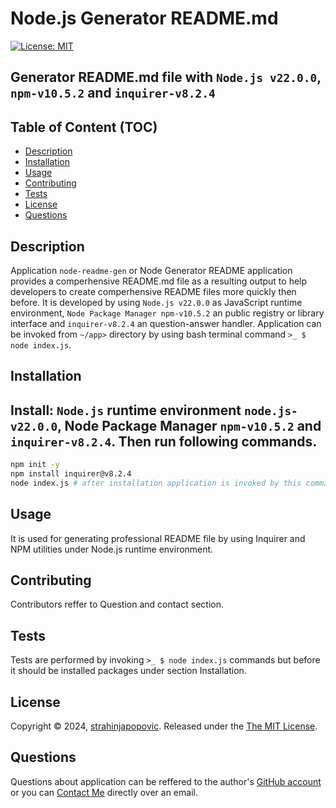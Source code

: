 # Node.js Generator README.md
[![License: MIT](https://img.shields.io/badge/License-MIT-yellow.svg)](https://opensource.org/licenses/MIT)

## Generator README.md file with ` Node.js v22.0.0 `, ` npm-v10.5.2 ` and ` inquirer-v8.2.4 `

## Table of Content (TOC)

- [Description](#description)
- [Installation](#installation)
- [Usage](#usage)
- [Contributing](#contributing)
- [Tests](#tests)
- [License](#license)
- [Questions](#questions)

## Description

Application `node-readme-gen` or Node Generator README application provides a comperhensive README.md file as a resulting output to help developers to create comperhensive README files more quickly then before. It is developed by using ` Node.js v22.0.0 ` as JavaScript runtime environment, ` Node Package Manager npm-v10.5.2 ` an public registry or library interface and `inquirer-v8.2.4` an question-answer handler. Application can be invoked from ` ~/app> ` directory by using bash terminal command ` >_ $ node index.js `.

## Installation

## Install: `Node.js` runtime environment `node.js-v22.0.0`, Node Package Manager `npm-v10.5.2` and `inquirer-v8.2.4`. Then run following commands.
```bash
npm init -y
npm install inquirer@v8.2.4
node index.js # after installation application is invoked by this command
```

## Usage

It is used for generating professional README file by using Inquirer and NPM utilities under Node.js runtime environment.

## Contributing

Contributors reffer to Question and contact section.

## Tests

Tests are performed by invoking ` >_ $ node index.js ` commands but before it should be installed packages under section Installation.

## License

Copyright © 2024, [strahinjapopovic](https://github.com/strahinjapopovic). Released under the [The MIT License](./LICENSE).

## Questions

Questions about application can be reffered to the author's [GitHub account](https://github.com/strahinjapopovic) or you can [Contact Me](mailto:spope.mails@gmail.com) directly over an email.
